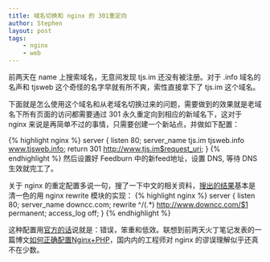 ```yaml
---
title: 域名切换和 nginx 的 301重定向
author: Stephen
layout: post
tags:
    - nginx
    - web
---
```

前两天在 name 上搜索域名，无意间发现 tjs.im 还没有被注册。对于 .info 域名的名声和 tjsweb 这个奇怪的名字早就有所不爽，索性直接拿下了 tjs.im 这个域名。

下面就是怎么使用这个域名和从老域名切换过来的问题，需要做到的效果就是老域名下所有页面的访问都需要通过 301 永久重定向到相应的新域名下，这对于 nginx 来说是再简单不过的事情，只需要创建一个新站点，并做如下配置：

{% highlight nginx %}
server {
    listen       80;
    server_name tjs.im tjsweb.info www.tjsweb.info;
    return       301 http://www.tjs.im$request_uri;
}
{% endhighlight %}
然后设置好 Feedburn 中的新feed地址，设置 DNS, 等待 DNS 生效就完工了。
<!--more-->

关于 nginx 的重定配置多说一句，搜了一下中文的相关资料，[搜出的结果](https://www.google.com/search?q=nignx+301+302+%E9%85%8D%E7%BD%AE)基本是清一色的用 nginx rewrite 模块的实现：
{% highlight nginx %}
server {
    listen 80;
    server_name downcc.com;
    rewrite ^/(.*) http://www.downcc.com/$1 permanent;
    access_log off;
}
{% endhighlight %}

这种配置用[官方的话](http://nginx.org/en/docs/http/converting_rewrite_rules.html)说就是：错误，笨重和低效。联想到前两天火丁笔记发表的一篇博文[如何正确配置Nginx+PHP](http://huoding.com/2013/10/23/290)，国内内的工程师对 nginx 的谬误理解似乎还真不在少数。
